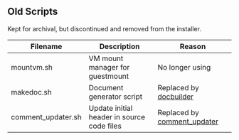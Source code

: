 ##  Old Scripts

Kept for archival, but discontinued and removed from the installer.

| Filename | Description | Reason |
| -------- | ----------- | ------ |
| mountvm.sh | VM mount manager for guestmount | No longer using |
| makedoc.sh | Document generator script | Replaced by [docbuilder](https://github.com/wtfsystems/docbuilder) |
| comment_updater.sh | Update initial header in source code files | Replaced by [comment_updater](https://github.com/wtfsystems/comment_updater) |
